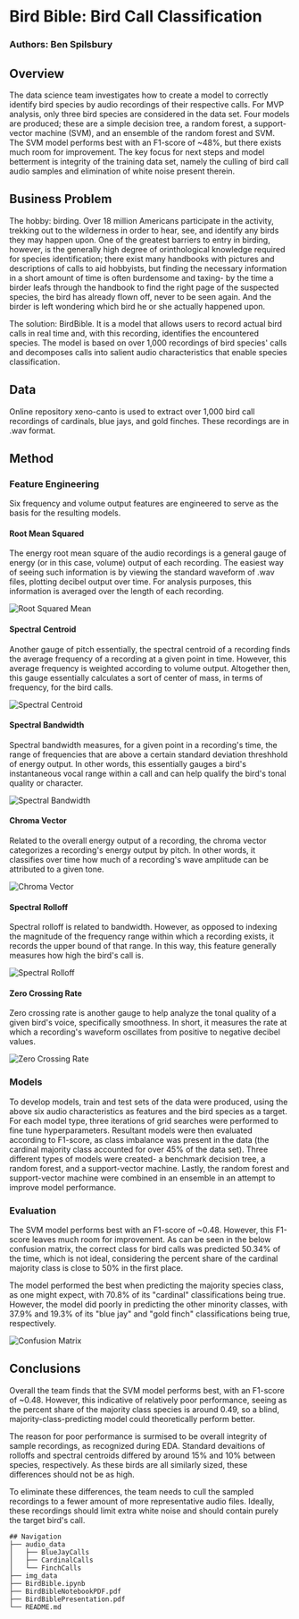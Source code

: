 # Bird Bible: Bird Call Classification
### Authors: Ben Spilsbury

## Overview

The data science team investigates how to create a model to correctly identify bird species by audio recordings of their respective calls. For MVP analysis, only three bird species are considered in the data set. Four models are produced; these are a simple decision tree, a random forest, a support-vector machine (SVM), and an ensemble of the random forest and SVM. The SVM model performs best with an F1-score of ~48%, but there exists much room for improvement. The key focus for next steps and model betterment is integrity of the training data set, namely the culling of bird call audio samples and elimination of white noise present therein.


## Business Problem

The hobby: birding. Over 18 million Americans participate in the activity, trekking  out to the wilderness in order to hear, see, and identify any birds they may happen upon. One of the greatest barriers to entry in birding, however, is the generally high degree of orinthological knowledge required for species identification; there exist many handbooks with pictures and descriptions of calls to aid hobbyists, but finding the necessary information in a short amount of time is often burdensome and taxing- by the time a birder leafs through the handbook to find the right page of the suspected species, the bird has already flown off, never to be seen again. And the birder is left wondering which bird he or she actually happened upon.

The solution: BirdBible. It is a model that allows users to record actual bird calls in real time and, with this recording, identifies the encountered species. The model is based on over 1,000 recordings of bird species' calls and decomposes calls into salient audio characteristics that enable species classification.

## Data

Online repository xeno-canto is used to extract over 1,000 bird call recordings of cardinals, blue jays, and gold finches. These recordings are in .wav format.

## Method


### Feature Engineering

Six frequency and volume output features are engineered to serve as the basis for the resulting models.

#### Root Mean Squared

The energy root mean square of the audio recordings is a general gauge of energy (or in this case, volume) output of each recording. The easiest way of seeing such information is by viewing the standard waveform of .wav files, plotting decibel output over time. For analysis purposes, this information is averaged over the length of each recording. 

![Root Squared Mean](./img_data/r_waveform.png)

#### Spectral Centroid

Another gauge of pitch essentially, the spectral centroid of a recording finds the average frequency of a recording at a given point in time. However, this average frequency is weighted according to volume output. Altogether then, this gauge essentially calculates a sort of center of mass, in terms of frequency, for the bird calls.

![Spectral Centroid](./img_data/r_spectralcentroid.png)

#### Spectral Bandwidth

Spectral bandwidth measures, for a given point in a recording's time, the range of frequencies that are above a certain standard deviation threshhold of energy output. In other words, this essentially gauges a bird's instantaneous vocal range within a call and can help qualify the bird's tonal quality or character.

![Spectral Bandwidth](./img_data/r_spectralbandwidth.png)

#### Chroma Vector

Related to the overall energy output of a recording, the chroma vector categorizes a recording's energy output by pitch. In other words, it classifies over time how much of a recording's wave amplitude can be attributed to a given tone.

![Chroma Vector](./img_data/r_chromavector.png)

#### Spectral Rolloff

Spectral rolloff is related to bandwidth. However, as opposed to indexing the magnitude of the frequency range within which a recording exists, it records the upper bound of that range. In this way, this feature generally measures how high the bird's call is.

![Spectral Rolloff](./img_data/r_spectralrolloff.png)

#### Zero Crossing Rate

Zero crossing rate is another gauge to help analyze the tonal quality of a given bird's voice, specifically smoothness. In short, it measures the rate at which a recording's waveform oscillates from positive to negative decibel values.

![Zero Crossing Rate](./img_data/r_zerocrossingrate.png)

### Models

To develop models, train and test sets of the data were produced, using the above six audio characteristics as features and the bird species as a target. For each model type, three iterations of grid searches were performed to fine tune hyperparameters. Resultant models were then evaluated according to F1-score, as class imbalance was present in the data (the cardinal majority class accounted for over 45% of the data set). Three different types of models were created- a benchmark decision tree, a random forest, and a support-vector machine. Lastly, the random forest and support-vector machine were combined in an ensemble in an attempt to improve model performance.

### Evaluation

The SVM model performs best with an F1-score of ~0.48. However, this F1-score leaves much room for improvement. As can be seen in the below confusion matrix, the correct class for bird calls was predicted 50.34% of the time, which is not ideal, considering the percent share of the cardinal majority class is close to 50% in the first place.

The model performed the best when predicting the majority species class, as one might expect, with 70.8% of its "cardinal" classifications being true. However, the model did poorly in predicting the other minority classes, with 37.9% and 19.3% of its "blue jay" and "gold finch" classifications being true, respectively.

![Confusion Matrix](./img_data/r_cmat.png)

## Conclusions

Overall the team finds that the SVM model performs best, with an F1-score of ~0.48. However, this indicative of relatively poor performance, seeing as the percent share of the majority class species is around 0.49, so a blind, majority-class-predicting model could theoretically perform better.

The reason for poor performance is surmised to be overall integrity of sample recordings, as recognized during EDA. Standard devaitions of rolloffs and spectral centroids differed by around 15% and 10% between species, respectively. As these birds are all similarly sized, these differences should not be as high.

To eliminate these differences, the team needs to cull the sampled recordings to a fewer amount of more representative audio files. Ideally, these recordings should limit extra white noise and should contain purely the target bird's call.

```
## Navigation
├── audio_data
│   ├── BlueJayCalls
│   ├── CardinalCalls
│   └── FinchCalls
├── img_data
├── BirdBible.ipynb
├── BirdBibleNotebookPDF.pdf
├── BirdBiblePresentation.pdf
└── README.md

